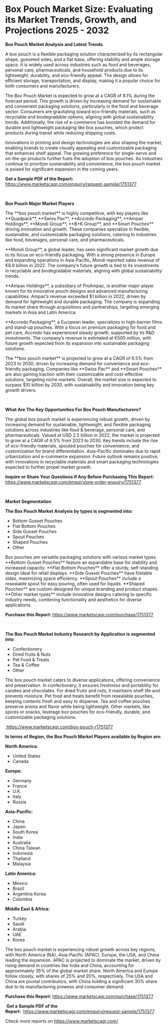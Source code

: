 <p><h1>Box Pouch Market Size: Evaluating its Market Trends, Growth, and Projections 2025 - 2032</h1></p><p><strong>Box Pouch Market Analysis and Latest Trends</strong></p>
<p><p>A box pouch is a flexible packaging solution characterized by its rectangular shape, gusseted sides, and a flat base, offering stability and ample storage space. It is widely used across industries such as food and beverages, personal care, pharmaceuticals, and household products due to its lightweight, durability, and eco-friendly appeal. The design allows for efficient storage, transportation, and display, making it a popular choice for both consumers and manufacturers.</p><p>The Box Pouch Market is expected to grow at a CAGR of 8.1% during the forecast period. This growth is driven by increasing demand for sustainable and convenient packaging solutions, particularly in the food and beverage sector. Consumers are gravitating toward eco-friendly materials, such as recyclable and biodegradable options, aligning with global sustainability trends. Additionally, the rise of e-commerce has boosted the demand for durable and lightweight packaging like box pouches, which protect products during transit while reducing shipping costs.</p><p>Innovations in printing and design technologies are also shaping the market, enabling brands to create visually appealing and customizable packaging that enhances shelf appeal. The growing preference for single-serve and on-the-go products further fuels the adoption of box pouches. As industries continue to prioritize sustainability and convenience, the box pouch market is poised for significant expansion in the coming years.</p></p>
<p><strong>Get a Sample PDF of the Report:&nbsp;</strong> <a href="https://www.marketscagr.com/enquiry/request-sample/1751377?utm_campaign=1902&utm_medium=2&utm_source=Github&utm_content=ia&utm_term=26012025&utm_id=box-pouch">https://www.marketscagr.com/enquiry/request-sample/1751377</a></p>
<p>&nbsp;</p>
<p><strong>Box Pouch Major Market Players</strong></p>
<p><p>The **box pouch market** is highly competitive, with key players like **Quadpack**, **Swiss Pac**, **Accredo Packaging**, **Ampac Holdings**, **Mondi Group**, **B+K Group**, and **Smart Pouches** driving innovation and growth. These companies specialize in flexible, sustainable, and customizable packaging solutions, catering to industries like food, beverages, personal care, and pharmaceuticals.</p><p>**Mondi Group**, a global leader, has seen significant market growth due to its focus on eco-friendly packaging. With a strong presence in Europe and expanding operations in Asia-Pacific, Mondi reported sales revenue of €8.9 billion in 2022. The company’s future growth is tied to its investments in recyclable and biodegradable materials, aligning with global sustainability trends.</p><p>**Ampac Holdings**, a subsidiary of ProAmpac, is another major player known for its innovative pouch designs and advanced manufacturing capabilities. Ampac’s revenue exceeded $1 billion in 2022, driven by demand for lightweight and durable packaging. The company is expanding its market share through acquisitions and partnerships, targeting emerging markets in Asia and Latin America.</p><p>**Accredo Packaging**, a European leader, specializes in high-barrier films and stand-up pouches. With a focus on premium packaging for food and pet care, Accredo has experienced steady growth, supported by its R&D investments. The company’s revenue is estimated at €500 million, with future growth expected from its expansion into sustainable packaging solutions.</p><p>The **box pouch market** is projected to grow at a CAGR of 6.5% from 2023 to 2030, driven by increasing demand for convenience and eco-friendly packaging. Companies like **Swiss Pac** and **Smart Pouches** are also gaining traction with their customizable and cost-effective solutions, targeting niche markets. Overall, the market size is expected to surpass $10 billion by 2030, with sustainability and innovation being key growth drivers.</p></p>
<p>&nbsp;</p>
<p><strong>What Are The Key Opportunities For Box Pouch Manufacturers?</strong></p>
<p><p>The global box pouch market is experiencing robust growth, driven by increasing demand for sustainable, lightweight, and flexible packaging solutions across industries like food & beverage, personal care, and pharmaceuticals. Valued at USD 2.5 billion in 2022, the market is projected to grow at a CAGR of 6.5% from 2023 to 2030. Key trends include the rise of eco-friendly materials, spouted pouches for convenience, and customization for brand differentiation. Asia-Pacific dominates due to rapid urbanization and e-commerce expansion. Future outlook remains positive, with innovations in recyclable materials and smart packaging technologies expected to further propel market growth.</p></p>
<p><strong>Inquire or Share Your Questions If Any Before Purchasing This Report:</strong> <a href="https://www.marketscagr.com/enquiry/pre-order-enquiry/1751377?utm_campaign=1902&utm_medium=2&utm_source=Github&utm_content=ia&utm_term=26012025&utm_id=box-pouch">https://www.marketscagr.com/enquiry/pre-order-enquiry/1751377</a></p>
<p>&nbsp;</p>
<p><strong>Market Segmentation</strong></p>
<p><strong>The Box Pouch Market Analysis by types is segmented into:</strong></p>
<p><ul><li>Bottom Gusset Pouches</li><li>Flat Bottom Pouches</li><li>Side Gusset Pouches</li><li>Spout Pouches</li><li>Shaped Pouches</li><li>Other</li></ul></p>
<p><p>Box pouches are versatile packaging solutions with various market types. **Bottom Gusset Pouches** feature an expandable base for stability and increased capacity. **Flat Bottom Pouches** offer a sturdy, self-standing design ideal for retail displays. **Side Gusset Pouches** have foldable sides, maximizing space efficiency. **Spout Pouches** include a resealable spout for easy pouring, often used for liquids. **Shaped Pouches** are custom-designed for unique branding and product shapes. **Other market types** include innovative designs catering to specific industry needs, combining functionality and aesthetics for diverse applications.</p></p>
<p><strong>Purchase this Report:&nbsp;</strong><a href="https://www.marketscagr.com/purchase/1751377?utm_campaign=1902&utm_medium=2&utm_source=Github&utm_content=ia&utm_term=26012025&utm_id=box-pouch">https://www.marketscagr.com/purchase/1751377</a></p>
<p>&nbsp;</p>
<p><strong>The Box Pouch Market Industry Research by Application is segmented into:</strong></p>
<p><ul><li>Confectionery</li><li>Dried fruits & Nuts</li><li>Pet Food & Treats</li><li>Tea & Coffee</li><li>Other</li></ul></p>
<p><p>The box pouch market caters to diverse applications, offering convenience and preservation. In confectionery, it ensures freshness and portability for candies and chocolates. For dried fruits and nuts, it maintains shelf life and prevents moisture. Pet food and treats benefit from resealable pouches, keeping contents fresh and easy to dispense. Tea and coffee pouches preserve aroma and flavor while being lightweight. Other markets, like spices or snacks, leverage box pouches for eco-friendly, durable, and customizable packaging solutions.</p></p>
<p><a href="https://www.marketscagr.com/box-pouch-r1751377?utm_campaign=1902&utm_medium=2&utm_source=Github&utm_content=ia&utm_term=26012025&utm_id=box-pouch">&nbsp;https://www.marketscagr.com/box-pouch-r1751377</a></p>
<p><strong>In terms of Region, the Box Pouch Market Players available by Region are:</strong></p>
<p>
    <p> <strong> North America: </strong>
        <ul>
            <li>United States</li>
            <li>Canada</li>
        </ul>
        </p> 
    <p> <strong> Europe: </strong>
        <ul>
            <li>Germany</li>
            <li>France</li>
            <li>U.K.</li>
            <li>Italy</li>
            <li>Russia</li>
        </ul>
        </p> 
    <p> <strong> Asia-Pacific: </strong>
        <ul>
            <li>China</li>
            <li>Japan</li>
            <li>South Korea</li>
            <li>India</li>
            <li>Australia</li>
            <li>China Taiwan</li>
            <li>Indonesia</li>
            <li>Thailand</li>
            <li>Malaysia</li>
        </ul>
        </p> 
    <p> <strong> Latin America: </strong>
        <ul>
            <li>Mexico</li>
            <li>Brazil</li>
            <li>Argentina Korea</li>
            <li>Colombia</li>
        </ul>
        </p> 
    <p> <strong> Middle East & Africa: </strong>
        <ul>
            <li>Turkey</li>
            <li>Saudi</li>
            <li>Arabia</li>
            <li>UAE</li>
            <li>Korea</li>
        </ul>
    </p>
    </p>
<p><p>The box pouch market is experiencing robust growth across key regions, with North America (NA), Asia-Pacific (APAC), Europe, the USA, and China leading the expansion. APAC is projected to dominate the market, driven by rising demand in countries like India and China, accounting for approximately 35% of the global market share. North America and Europe follow closely, with shares of 25% and 20%, respectively. The USA and China are pivotal contributors, with China holding a significant 30% share due to its manufacturing prowess and consumer demand.</p></p>
<p><strong>Purchase this Report: </strong><a href="https://www.marketscagr.com/purchase/1751377?utm_campaign=1902&utm_medium=2&utm_source=Github&utm_content=ia&utm_term=26012025&utm_id=box-pouch">https://www.marketscagr.com/purchase/1751377</a></p>
<p>&nbsp;<strong>Get a Sample PDF of the Report:&nbsp;&nbsp;</strong><a href="https://www.marketscagr.com/enquiry/request-sample/1751377?utm_campaign=1902&utm_medium=2&utm_source=Github&utm_content=ia&utm_term=26012025&utm_id=box-pouch">https://www.marketscagr.com/enquiry/request-sample/1751377</a></p>
<p><strong></strong></p>
<p>Check more reports on <a href="https://www.marketscagr.com/?utm_campaign=1902&utm_medium=2&utm_source=Github&utm_content=ia&utm_term=26012025&utm_id=box-pouch">https://www.marketscagr.com/</a></p>